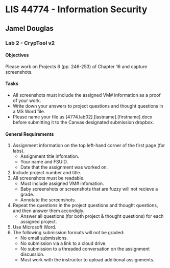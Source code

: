 # LIS 44774 - Information Security

## Jamel Douglas

### Lab 2 - CrypTool v2

#### Objectives
Please work on Projects 6 (pp. 246-253) of Chapter 16 and capture screenshots. 

#### Tasks
- All screenshots must include the assigned VM# information as a proof of your work. 
- Write down your answers to project questions and thought questions in a MS Word file.  
- Please name your file as [4774.lab02].[lastname].[firstname].docx before submitting it to the Canvas designated submission dropbox. 

#### General Requirements
1. Assignment information on the top left-hand corner of the first page (for labs).
    - Assignment title infomation.
    - Your name and FSUID.
    - Date that the assignment was worked on.
2. Include project number and title.
3. All screenshots must be readable.
    - Must include assigned VM# infomation.
    - Baby screenshots or screenshots that are fuzzy will not recieve a grade.
    - Annotate the screenshots.
4. Repeat the questions in the project questions and thought questions, and then answer them accordigly.
    - Answer all questions (for both project & thought questions) for each assigned project.
5. Use Microsoft Word.
6. The following submission formats will not be graded:
    - No email submissions.
    - No submission via a link to a cloud drive.
    - No submission to a threaded conversation on the assignment discussion.
    - Must work with the instructor to upload additional assignments.